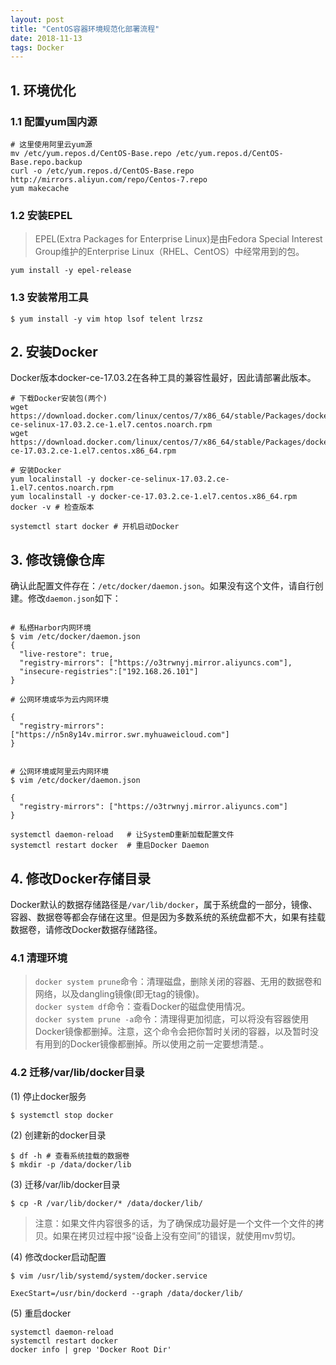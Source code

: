 ```yaml
---
layout: post
title: "CentOS容器环境规范化部署流程"
date: 2018-11-13 
tags: Docker   
---
```


## 1. 环境优化

### 1.1 配置yum国内源

```shell
# 这里使用阿里云yum源
mv /etc/yum.repos.d/CentOS-Base.repo /etc/yum.repos.d/CentOS-Base.repo.backup
curl -o /etc/yum.repos.d/CentOS-Base.repo http://mirrors.aliyun.com/repo/Centos-7.repo
yum makecache
```

### 1.2 安装EPEL

> EPEL(Extra Packages for Enterprise Linux)是由Fedora Special Interest Group维护的Enterprise Linux（RHEL、CentOS）中经常用到的包。  

```shell
yum install -y epel-release
```

### 1.3 安装常用工具

```shell
$ yum install -y vim htop lsof telent lrzsz
```

## 2. 安装Docker

Docker版本docker-ce-17.03.2在各种工具的兼容性最好，因此请部署此版本。

```shell
# 下载Docker安装包(两个)
wget https://download.docker.com/linux/centos/7/x86_64/stable/Packages/docker-ce-selinux-17.03.2.ce-1.el7.centos.noarch.rpm
wget https://download.docker.com/linux/centos/7/x86_64/stable/Packages/docker-ce-17.03.2.ce-1.el7.centos.x86_64.rpm

# 安装Docker
yum localinstall -y docker-ce-selinux-17.03.2.ce-1.el7.centos.noarch.rpm
yum localinstall -y docker-ce-17.03.2.ce-1.el7.centos.x86_64.rpm
docker -v # 检查版本

systemctl start docker # 开机启动Docker
```

## 3. 修改镜像仓库

确认此配置文件存在：`/etc/docker/daemon.json`。如果没有这个文件，请自行创建。修改`daemon.json`如下：

```shell

# 私搭Harbor内网环境
$ vim /etc/docker/daemon.json
{
  "live-restore": true,
  "registry-mirrors": ["https://o3trwnyj.mirror.aliyuncs.com"],
  "insecure-registries":["192.168.26.101"] 
}

# 公网环境或华为云内网环境

{
  "registry-mirrors": ["https://n5n8y14v.mirror.swr.myhuaweicloud.com"]
}


# 公网环境或阿里云内网环境
$ vim /etc/docker/daemon.json

{
  "registry-mirrors": ["https://o3trwnyj.mirror.aliyuncs.com"]
}

systemctl daemon-reload   # 让SystemD重新加载配置文件
systemctl restart docker  # 重启Docker Daemon
```

## 4. 修改Docker存储目录

Docker默认的数据存储路径是`/var/lib/docker`，属于系统盘的一部分，镜像、容器、数据卷等都会存储在这里。但是因为多数系统的系统盘都不大，如果有挂载数据卷，请修改Docker数据存储路径。

### 4.1 清理环境

> `docker system prune`命令：清理磁盘，删除关闭的容器、无用的数据卷和网络，以及dangling镜像(即无tag的镜像)。  
> `docker system df`命令：查看Docker的磁盘使用情况。  
> `docker system prune -a`命令：清理得更加彻底，可以将没有容器使用Docker镜像都删掉。注意，这个命令会把你暂时关闭的容器，以及暂时没有用到的Docker镜像都删掉。所以使用之前一定要想清楚.。  

### 4.2 迁移/var/lib/docker目录

(1) 停止docker服务  

```shell
$ systemctl stop docker
```

(2) 创建新的docker目录  

```shell
$ df -h # 查看系统挂载的数据卷 
$ mkdir -p /data/docker/lib
```

(3) 迁移/var/lib/docker目录  

```shell
$ cp -R /var/lib/docker/* /data/docker/lib/
```

> 注意：如果文件内容很多的话，为了确保成功最好是一个文件一个文件的拷贝。如果在拷贝过程中报“设备上没有空间”的错误，就使用mv剪切。

(4) 修改docker启动配置  

```shell
$ vim /usr/lib/systemd/system/docker.service

ExecStart=/usr/bin/dockerd --graph /data/docker/lib/

```

(5)  重启docker  

```shell
systemctl daemon-reload 
systemctl restart docker
docker info | grep 'Docker Root Dir'
```
